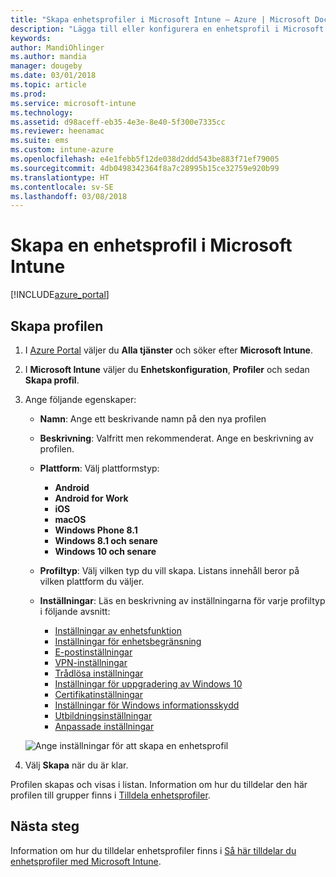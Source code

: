 ```yaml
---
title: "Skapa enhetsprofiler i Microsoft Intune – Azure | Microsoft Docs"
description: "Lägga till eller konfigurera en enhetsprofil i Microsoft Intune, till exempel välja plattformstyp och konfigurera inställningar i Azure Portal"
keywords: 
author: MandiOhlinger
ms.author: mandia
manager: dougeby
ms.date: 03/01/2018
ms.topic: article
ms.prod: 
ms.service: microsoft-intune
ms.technology: 
ms.assetid: d98aceff-eb35-4e3e-8e40-5f300e7335cc
ms.reviewer: heenamac
ms.suite: ems
ms.custom: intune-azure
ms.openlocfilehash: e4e1febb5f12de038d2ddd543be883f71ef79005
ms.sourcegitcommit: 4db0498342364f8a7c28995b15ce32759e920b99
ms.translationtype: HT
ms.contentlocale: sv-SE
ms.lasthandoff: 03/08/2018
---
```

# <a name="create-a-device-profile-in-microsoft-intune"></a>Skapa en enhetsprofil i Microsoft Intune

[!INCLUDE[azure_portal](./includes/azure_portal.md)]

## <a name="create-the-profile"></a>Skapa profilen
1. I [Azure Portal](https://portal.azure.com) väljer du **Alla tjänster** och söker efter **Microsoft Intune**.

2. I **Microsoft Intune** väljer du **Enhetskonfiguration**, **Profiler** och sedan **Skapa profil**.

3. Ange följande egenskaper:

    - **Namn**: Ange ett beskrivande namn på den nya profilen
    - **Beskrivning**: Valfritt men rekommenderat. Ange en beskrivning av profilen.
    - **Plattform**: Välj plattformstyp:  

        - **Android**
        - **Android for Work**
        - **iOS**
        - **macOS**
        - **Windows Phone 8.1**
        - **Windows 8.1 och senare**
        - **Windows 10 och senare**

    - **Profiltyp**: Välj vilken typ du vill skapa. Listans innehåll beror på vilken plattform du väljer.
    - **Inställningar**: Läs en beskrivning av inställningarna för varje profiltyp i följande avsnitt:

        -  [Inställningar av enhetsfunktion](device-features-configure.md)
        -  [Inställningar för enhetsbegränsning](device-restrictions-configure.md)
        -  [E-postinställningar](email-settings-configure.md)
        -  [VPN-inställningar](vpn-settings-configure.md)
        -  [Trådlösa inställningar](wi-fi-settings-configure.md)
        -  [Inställningar för uppgradering av Windows 10](edition-upgrade-configure-windows-10.md)
        -  [Certifikatinställningar](certificates-configure.md)
        -  [Inställningar för Windows informationsskydd](windows-information-protection-configure.md)
        -  [Utbildningsinställningar](education-settings-configure.md)
        -  [Anpassade inställningar](custom-settings-configure.md)

    ![Ange inställningar för att skapa en enhetsprofil](./media/create-device-profile.png)

4. Välj **Skapa** när du är klar.

Profilen skapas och visas i listan. Information om hur du tilldelar den här profilen till grupper finns i [Tilldela enhetsprofiler](device-profile-assign.md).


## <a name="next-steps"></a>Nästa steg
Information om hur du tilldelar enhetsprofiler finns i [Så här tilldelar du enhetsprofiler med Microsoft Intune](device-profile-assign.md).
